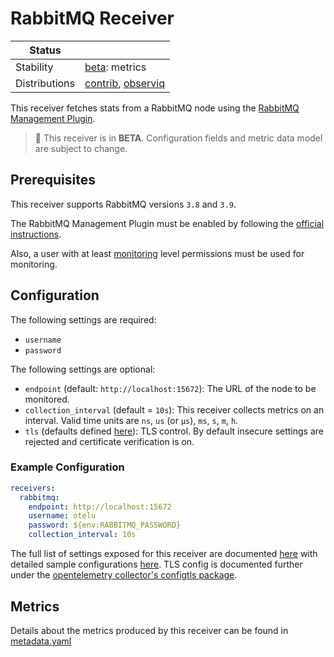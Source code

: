 # RabbitMQ Receiver

<!-- status autogenerated section -->
| Status        |           |
| ------------- |-----------|
| Stability     | [beta]: metrics   |
| Distributions | [contrib], [observiq] |

[beta]: https://github.com/open-telemetry/opentelemetry-collector#beta
[contrib]: https://github.com/open-telemetry/opentelemetry-collector-releases/tree/main/distributions/otelcol-contrib
[observiq]: https://github.com/observIQ/observiq-otel-collector
<!-- end autogenerated section -->

This receiver fetches stats from a RabbitMQ node using the [RabbitMQ Management Plugin](https://www.rabbitmq.com/management.html).

> :construction: This receiver is in **BETA**. Configuration fields and metric data model are subject to change.
## Prerequisites

This receiver supports RabbitMQ versions `3.8` and `3.9`.

The RabbitMQ Management Plugin must be enabled by following the [official instructions](https://www.rabbitmq.com/management.html#getting-started).

Also, a user with at least [monitoring](https://www.rabbitmq.com/management.html#permissions) level permissions must be used for monitoring.

## Configuration

The following settings are required:
- `username`
- `password`

The following settings are optional:

- `endpoint` (default: `http://localhost:15672`): The URL of the node to be monitored.
- `collection_interval` (default = `10s`): This receiver collects metrics on an interval. Valid time units are `ns`, `us` (or `µs`), `ms`, `s`, `m`, `h`.
- `tls` (defaults defined [here](https://github.com/open-telemetry/opentelemetry-collector/blob/main/config/configtls/README.md)): TLS control. By default insecure settings are rejected and certificate verification is on.

### Example Configuration

```yaml
receivers:
  rabbitmq:
    endpoint: http://localhost:15672
    username: otelu
    password: ${env:RABBITMQ_PASSWORD}
    collection_interval: 10s
```

The full list of settings exposed for this receiver are documented [here](./config.go) with detailed sample configurations [here](./testdata/config.yaml). TLS config is documented further under the [opentelemetry collector's configtls package](https://github.com/open-telemetry/opentelemetry-collector/blob/main/config/configtls/README.md).

## Metrics

Details about the metrics produced by this receiver can be found in [metadata.yaml](./metadata.yaml)


